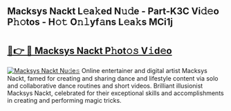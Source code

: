 ## Macksys Nackt L𝚎a𝚔ed N𝚞𝚍e - Part-K3C Vi𝚍𝚎o P𝚑𝚘tos - H𝚘𝚝 O𝚗𝚕yf𝚊ns L𝚎a𝚔s MCi1j

# <h2><a href="http://kf8ade.oniu.top/?m=Macksys+Nackt">🔗👉 🔴 Macksys Nackt P𝚑ot𝚘𝚜 V𝚒d𝚎o</a></h2>

[![Macksys Nackt Nu𝚍e𝚜](https://i.imgur.com/0qMVB7G.gif)](http://kf8ade.oniu.top/?m=Macksys+Nackt)
Online entertainer and digital artist Macksys Nackt, famed for creating and sharing dance and lifestyle content via solo and collaborative dance routines and short videos. Brilliant illusionist Macksys Nackt, celebrated for their exceptional skills and accomplishments in creating and performing magic tricks.  
